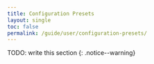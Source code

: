 ```yaml
---
title: Configuration Presets
layout: single
toc: false
permalink: /guide/user/configuration-presets/
---
```


TODO: write this section
{: .notice--warning}
